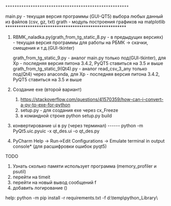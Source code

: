 ﻿    ******************************************************
main.py - текущая версия программы (GUI-QT5) выбора любых данный из файлов (csv, gz, txt)
grath - модуль построения графиков на matplotlib
    ******************************************************


1.  RBMK_naladka.py(grath_from_tg_static_8.py - в предыдущих версиях) - текущая версия программы для работы на РБМК -> скачки, смещения и т.д.(GUI-tkinter) 
    
    grath_from_tg_static_9.py - аналог main.py только под(GUI-tkinter), для Xp - последняя версия питона 3.4.2, PyQT5 ставиться на 3.5 и выше
    grath_from_tg_static_9(Qt4).py - аналог read_csv_3_any только под(Qt4) через anaconda, для Xp - последняя версия питона 3.4.2, PyQT5 ставиться на 3.5 и выше

2.  Создание exe (второй вариант)
    1. https://stackoverflow.com/questions/41570359/how-can-i-convert-a-py-to-exe-for-python
    1. setup.py - для создания exe через cx_Freeze
    2. в командной строке         python setup.py build


3. конвертирование ui в py (через терминал) ------ python -m PyQt5.uic.pyuic -x qt_des.ui -o qt_des.py


4. PyCharm 
Help -> Run->Edit Configurations -> Emulate terminal in output console* (для расшифровки ошибок  pyqt5)



TODO
1. Узнать сколько памяти использует программа (memory_profiler и psutil)
2. перейти на timeit
3. перейти на новый вывод сообщений f
4. добавить логирование ()

help:
python -m pip  install -r requirements.txt -f d:\\temp\\python_Library\

